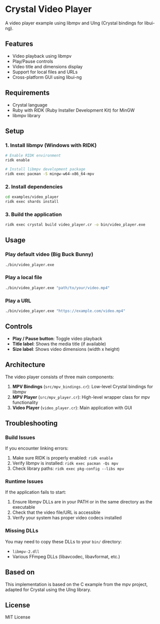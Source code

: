 # Crystal Video Player

A video player example using libmpv and UIng (Crystal bindings for libui-ng).

## Features

- Video playback using libmpv
- Play/Pause controls
- Video title and dimensions display
- Support for local files and URLs
- Cross-platform GUI using libui-ng

## Requirements

- Crystal language
- Ruby with RIDK (Ruby Installer Development Kit) for MinGW
- libmpv library

## Setup

### 1. Install libmpv (Windows with RIDK)

```bash
# Enable RIDK environment
ridk enable

# Install libmpv development package
ridk exec pacman -S mingw-w64-x86_64-mpv
```

### 2. Install dependencies

```bash
cd examples/video_player
ridk exec shards install
```

### 3. Build the application

```bash
ridk exec crystal build video_player.cr -o bin/video_player.exe
```

## Usage

### Play default video (Big Buck Bunny)
```bash
./bin/video_player.exe
```

### Play a local file
```bash
./bin/video_player.exe "path/to/your/video.mp4"
```

### Play a URL
```bash
./bin/video_player.exe "https://example.com/video.mp4"
```

## Controls

- **Play / Pause button**: Toggle video playback
- **Title label**: Shows the media title (if available)
- **Size label**: Shows video dimensions (width x height)

## Architecture

The video player consists of three main components:

1. **MPV Bindings** (`src/mpv_bindings.cr`): Low-level Crystal bindings for libmpv
2. **MPV Player** (`src/mpv_player.cr`): High-level wrapper class for mpv functionality
3. **Video Player** (`video_player.cr`): Main application with GUI

## Troubleshooting

### Build Issues

If you encounter linking errors:

1. Make sure RIDK is properly enabled: `ridk enable`
2. Verify libmpv is installed: `ridk exec pacman -Qs mpv`
3. Check library paths: `ridk exec pkg-config --libs mpv`

### Runtime Issues

If the application fails to start:

1. Ensure libmpv DLLs are in your PATH or in the same directory as the executable
2. Check that the video file/URL is accessible
3. Verify your system has proper video codecs installed

### Missing DLLs

You may need to copy these DLLs to your `bin/` directory:
- `libmpv-2.dll`
- Various FFmpeg DLLs (libavcodec, libavformat, etc.)

## Based on

This implementation is based on the C example from the mpv project, adapted for Crystal using the UIng library.

## License

MIT License

